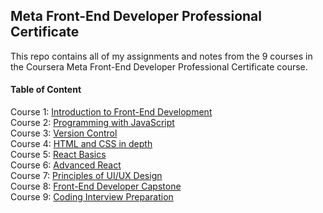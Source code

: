 ## Meta Front-End Developer Professional Certificate

This repo contains all of my assignments and notes from the 9 courses in the Coursera Meta Front-End Developer Professional Certificate course.

#### Table of Content

<!-- TOC tocDepth:2..3 chapterDepth:2..6 -->

Course 1: [Introduction to Front-End Development](https://github.com/kirthi2005/Closure.git)\
Course 2: [Programming with JavaScript]()\
Course 3: [Version Control]()\
Course 4: [HTML and CSS in depth]()\
Course 5: [React Basics]()\
Course 6: [Advanced React]()\
Course 7: [Principles of UI/UX Design]()\
Course 8: [Front-End Developer Capstone]()\
Course 9: [Coding Interview Preparation]()

<!-- /TOC -->
